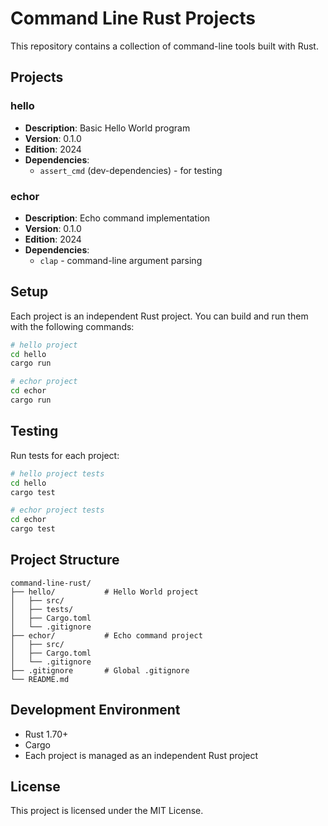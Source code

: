 # Command Line Rust Projects

This repository contains a collection of command-line tools built with Rust.

## Projects

### hello
- **Description**: Basic Hello World program
- **Version**: 0.1.0
- **Edition**: 2024
- **Dependencies**: 
  - `assert_cmd` (dev-dependencies) - for testing

### echor
- **Description**: Echo command implementation
- **Version**: 0.1.0
- **Edition**: 2024
- **Dependencies**:
  - `clap` - command-line argument parsing

## Setup

Each project is an independent Rust project. You can build and run them with the following commands:

```bash
# hello project
cd hello
cargo run

# echor project
cd echor
cargo run
```

## Testing

Run tests for each project:

```bash
# hello project tests
cd hello
cargo test

# echor project tests
cd echor
cargo test
```

## Project Structure

```
command-line-rust/
├── hello/           # Hello World project
│   ├── src/
│   ├── tests/
│   ├── Cargo.toml
│   └── .gitignore
├── echor/           # Echo command project
│   ├── src/
│   ├── Cargo.toml
│   └── .gitignore
├── .gitignore       # Global .gitignore
└── README.md
```

## Development Environment

- Rust 1.70+
- Cargo
- Each project is managed as an independent Rust project

## License

This project is licensed under the MIT License.
